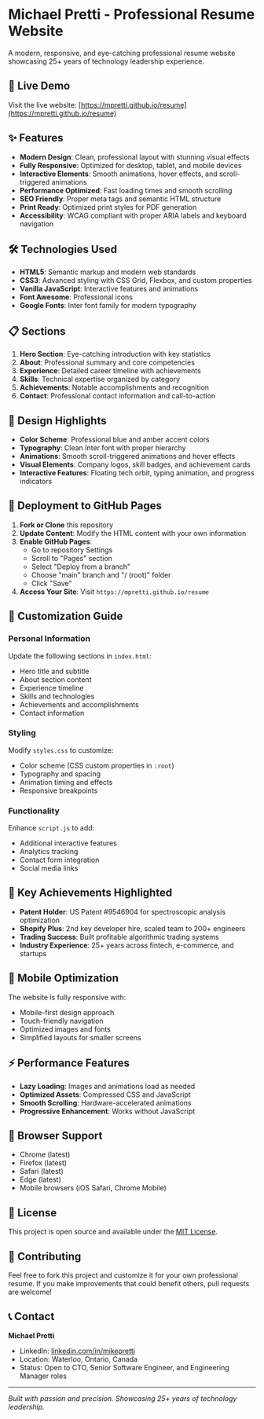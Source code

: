 # Michael Pretti - Professional Resume Website

A modern, responsive, and eye-catching professional resume website showcasing 25+ years of technology leadership experience.

## 🚀 Live Demo

Visit the live website: [https://mpretti.github.io/resume](https://mpretti.github.io/resume)

## ✨ Features

- **Modern Design**: Clean, professional layout with stunning visual effects
- **Fully Responsive**: Optimized for desktop, tablet, and mobile devices
- **Interactive Elements**: Smooth animations, hover effects, and scroll-triggered animations
- **Performance Optimized**: Fast loading times and smooth scrolling
- **SEO Friendly**: Proper meta tags and semantic HTML structure
- **Print Ready**: Optimized print styles for PDF generation
- **Accessibility**: WCAG compliant with proper ARIA labels and keyboard navigation

## 🛠️ Technologies Used

- **HTML5**: Semantic markup and modern web standards
- **CSS3**: Advanced styling with CSS Grid, Flexbox, and custom properties
- **Vanilla JavaScript**: Interactive features and animations
- **Font Awesome**: Professional icons
- **Google Fonts**: Inter font family for modern typography

## 📋 Sections

1. **Hero Section**: Eye-catching introduction with key statistics
2. **About**: Professional summary and core competencies
3. **Experience**: Detailed career timeline with achievements
4. **Skills**: Technical expertise organized by category
5. **Achievements**: Notable accomplishments and recognition
6. **Contact**: Professional contact information and call-to-action

## 🎨 Design Highlights

- **Color Scheme**: Professional blue and amber accent colors
- **Typography**: Clean Inter font with proper hierarchy
- **Animations**: Smooth scroll-triggered animations and hover effects
- **Visual Elements**: Company logos, skill badges, and achievement cards
- **Interactive Features**: Floating tech orbit, typing animation, and progress indicators

## 🚀 Deployment to GitHub Pages

1. **Fork or Clone** this repository
2. **Update Content**: Modify the HTML content with your own information
3. **Enable GitHub Pages**:
   - Go to repository Settings
   - Scroll to "Pages" section
   - Select "Deploy from a branch"
   - Choose "main" branch and "/ (root)" folder
   - Click "Save"
4. **Access Your Site**: Visit `https://mpretti.github.io/resume`

## 📝 Customization Guide

### Personal Information
Update the following sections in `index.html`:
- Hero title and subtitle
- About section content
- Experience timeline
- Skills and technologies
- Achievements and accomplishments
- Contact information

### Styling
Modify `styles.css` to customize:
- Color scheme (CSS custom properties in `:root`)
- Typography and spacing
- Animation timing and effects
- Responsive breakpoints

### Functionality
Enhance `script.js` to add:
- Additional interactive features
- Analytics tracking
- Contact form integration
- Social media links

## 🎯 Key Achievements Highlighted

- **Patent Holder**: US Patent #9546904 for spectroscopic analysis optimization
- **Shopify Plus**: 2nd key developer hire, scaled team to 200+ engineers
- **Trading Success**: Built profitable algorithmic trading systems
- **Industry Experience**: 25+ years across fintech, e-commerce, and startups

## 📱 Mobile Optimization

The website is fully responsive with:
- Mobile-first design approach
- Touch-friendly navigation
- Optimized images and fonts
- Simplified layouts for smaller screens

## ⚡ Performance Features

- **Lazy Loading**: Images and animations load as needed
- **Optimized Assets**: Compressed CSS and JavaScript
- **Smooth Scrolling**: Hardware-accelerated animations
- **Progressive Enhancement**: Works without JavaScript

## 🔧 Browser Support

- Chrome (latest)
- Firefox (latest)
- Safari (latest)
- Edge (latest)
- Mobile browsers (iOS Safari, Chrome Mobile)

## 📄 License

This project is open source and available under the [MIT License](LICENSE).

## 🤝 Contributing

Feel free to fork this project and customize it for your own professional resume. If you make improvements that could benefit others, pull requests are welcome!

## 📞 Contact

**Michael Pretti**
- LinkedIn: [linkedin.com/in/mikepretti](https://www.linkedin.com/in/mikepretti/)
- Location: Waterloo, Ontario, Canada
- Status: Open to CTO, Senior Software Engineer, and Engineering Manager roles

---

*Built with passion and precision. Showcasing 25+ years of technology leadership.* 